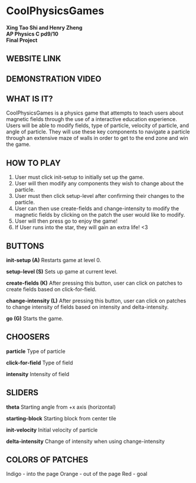 # CoolPhysicsGames
#### Xing Tao Shi and Henry Zheng<br>AP Physics C pd9/10<br>Final Project

## WEBSITE LINK

## DEMONSTRATION VIDEO

## WHAT IS IT?

CoolPhysicsGames is a physics game that attempts to teach users about magnetic fields through the use of a interactive education experience. Users will be able to modify fields, type of particle, velocity of particle, and angle of particle. They will use these key components to navigate a particle through an extensive maze of walls in order to get to the end zone and win the game.

## HOW TO PLAY

1. User must click init-setup to initially set up the game.
2. User will then modify any components they wish to change about the particle.
3. User must then click setup-level after confirming their changes to the particle.
4. User can then use create-fields and change-intensity to modify the magnetic fields by clicking on the patch the user would like to modify.
5. User will then press go to enjoy the game!
6. If User runs into the star, they will gain an extra life! <3

## BUTTONS

<b>init-setup (A)</b>
Restarts game at level 0.

<b>setup-level (S)</b>
Sets up game at current level.

<b>create-fields (K)</b>
After pressing this button, user can click on patches to create fields based on click-for-field.

<b>change-intensity (L)</b>
After pressing this button, user can click on patches to change intensity of fields based on intensity and delta-intensity.

<b>go (G)</b>
Starts the game.

## CHOOSERS

<b>particle</b>
Type of particle

<b>click-for-field</b>
Type of field

<b>intensity</b>
Intensity of field

## SLIDERS

<b>theta</b>
Starting angle from +x axis (horizontal)

<b>starting-block</b>
Starting block from center tile

<b>init-velocity</b>
Initial velocity of particle

<b>delta-intensity</b>
Change of intensity when using change-intensity

## COLORS OF PATCHES

Indigo - into the page
Orange - out of the page
Red - goal